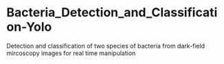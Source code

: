 # Bacteria_Detection_and_Classification-Yolo
Detection and classification of two species of bacteria from dark-field mircoscopy images for real time manipulation 
